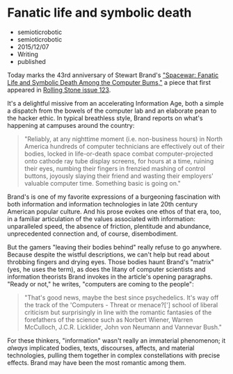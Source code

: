 # Fanatic life and symbolic death
- semioticrobotic
- semioticrobotic
- 2015/12/07
- Writing
- published

Today marks the 43rd anniversary of Stewart Brand's ["Spacewar: Fanatic Life and Symbolic Death Among the Computer Bums,"](http://www.wheels.org/spacewar/stone/rolling_stone.html) a piece that first appeared in [Rolling Stone issue 123](http://www.rollingstone.com/coverwall/1972).

It's a delightful missive from an accelerating Information Age, both a simple a dispatch from the bowels of the computer lab and an elaborate pean to the hacker ethic. In typical breathless style, Brand reports on what's happening at campuses around the country: 

> "Reliably, at any nighttime moment (i.e. non-business hours) in North America hundreds of computer technicians are effectively out of their bodies, locked in life-or-death space combat computer-projected onto cathode ray tube display screens, for hours at a time, ruining their eyes, numbing their fingers in frenzied mashing of control buttons, joyously slaying their friend and wasting their employers' valuable computer time. Something basic is going on."

Brand's is one of my favorite expressions of a burgeoning fascination with both information and information technologies in late 20th century American popular culture. And his prose evokes one ethos of that era, too, in a familiar articulation of the values associated with information: unparalleled speed, the absence of friction, plentitude and abundance, unprecedented connection and, of course, disembodiment.

But the gamers "leaving their bodies behind" really refuse to go anywhere. Because despite the wistful descriptions, we can't help but read about throbbing fingers and drying eyes. Those bodies haunt Brand's "matrix" (yes, he uses the term), as does the litany of computer scientists and information theorists Brand invokes in the article's opening paragraphs. "Ready or not," he writes, "computers are coming to the people":

> "That's good news, maybe the best since psychedelics. It's way off the track of the 'Computers - Threat or menace?['] school of liberal criticism but surprisingly in line with the romantic fantasies of the forefathers of the science such as Norbert Wiener, Warren McCulloch, J.C.R. Licklider, John von Neumann and Vannevar Bush."

For these thinkers, "information" wasn't really an immaterial phenomenon; it *always* implicated bodies, texts, discourses, affects, and material technologies, pulling them together in complex constellations with precise effects. Brand may have been the most romantic among them.
